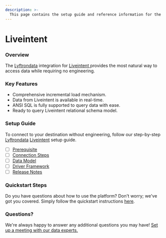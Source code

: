 ```yaml
---
description: >-
  This page contains the setup guide and reference information for the Liveintent source connector.
---
```


# Liveintent

### Overview

The [Lyftrondata](https://www.lyftrondata.com/) integration for [Liveintent](https://www.lyftrondata.com/integration/liveintent/)[ ](https://www.lyftrondata.com/integration/liveintent/)provides the most natural way to access data while requiring no engineering.

### Key Features

* Comprehensive incremental load mechanism.
* Data from Liveintent is available in real-time.&#x20;
* ANSI SQL is fully supported to query data with ease.
* Ready to query Liveintent relational schema model.

### Setup Guide

To connect to your destination without engineering, follow our step-by-step [Lyftrondata](https://www.lyftrondata.com/)  [Liveintent](https://www.lyftrondata.com/integration/liveintent/) setup guide.

* [ ] [Prerequisite](../../marketing-analytics/liveintent/prerequisite.md)
* [ ] [Connection Steps](../../marketing-analytics/liveintent/connection-steps.md)
* [ ] [Data Model](../../marketing-analytics/liveintent/data-model/)
* [ ] [Driver Framework](../../marketing-analytics/liveintent/driver-framework/)
* [ ] [Release Notes](../../marketing-analytics/liveintent/release-notes.md)

### Quickstart Steps

Do you have questions about how to use the platform? Don't worry; we've got you covered. Simply follow the quickstart instructions [here](../../../quickstart-steps.md).

### Questions? <a href="#questions" id="questions"></a>

We're always happy to answer any additional questions you may have! [Set up a meeting with our data experts.](https://www.lyftrondata.com/book-a-meeting/)

